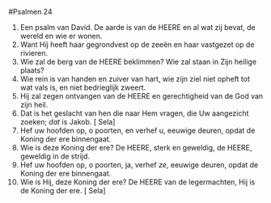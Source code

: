 #Psalmen 24
1. Een psalm van David. De aarde is van de HEERE en al wat zij bevat, de wereld en wie er wonen. 
2. Want Híj heeft haar gegrondvest op de zeeën en haar vastgezet op de rivieren. 
3. Wie zal de berg van de HEERE beklimmen? Wie zal staan in Zijn heilige plaats? 
4. Wie rein is van handen en zuiver van hart, wie zijn ziel niet opheft tot wat vals is, en niet bedrieglijk zweert. 
5. Hij zal zegen ontvangen van de HEERE en gerechtigheid van de God van zijn heil. 
6. Dat is het geslacht van hen die naar Hem vragen, die Uw aangezicht zoeken; *dat* is Jakob. [ Sela] 
7. Hef uw hoofden op, o poorten, en verhef u, eeuwige deuren, opdat de Koning der ere binnengaat. 
8. Wie is deze Koning der ere? De HEERE, sterk en geweldig, de HEERE, geweldig in de strijd. 
9. Hef uw hoofden op, o poorten, ja, verhef *ze*, eeuwige deuren, opdat de Koning der ere binnengaat. 
10. Wie is Hij, deze Koning der ere? De HEERE van de legermachten, Hij is de Koning der ere. [ Sela]
